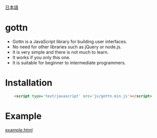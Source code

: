 [日本語](README.jp.md)

# gottn

- Gottn is a JavaScript library for building user interfaces.
- No need for other libraries such as jQuery or node.js.
- It is very simple and there is not much to learn.
- It works if you only this one.
- It is suitable for beginner to intermediate programmers.

# Installation

```html
	<script type='text/javascript' src='js/gottn.min.js'></script>
```

# Example

[example.html](examples/example.html)
